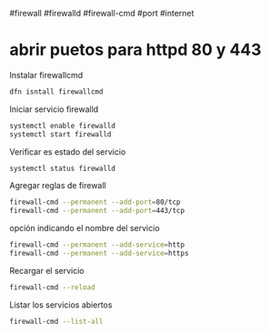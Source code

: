 #firewall #firewalld #firewall-cmd #port #internet
# abrir puetos para httpd 80 y 443
Instalar firewallcmd
```bash
dfn isntall firewallcmd
```
Iniciar servicio firewalld
```bash
systemctl enable firewalld
systemctl start firewalld
```
Verificar es estado del servicio
```bash
systemctl status firewalld
```
Agregar  reglas de firewall
```bash
firewall-cmd --permanent --add-port=80/tcp
firewall-cmd --permanent --add-port=443/tcp
```
opción indicando el nombre del servicio
```bash
firewall-cmd --permanent --add-service=http 
firewall-cmd --permanent --add-service=https
```
Recargar el servicio
```bash
firewall-cmd --reload
```
Listar los servicios abiertos
```bash
firewall-cmd --list-all
```